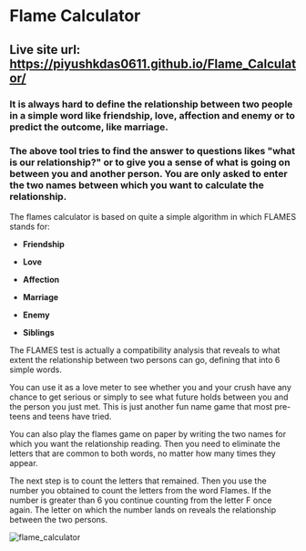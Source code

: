 # Flame Calculator
## Live site url: https://piyushkdas0611.github.io/Flame_Calculator/

### It is always hard to define the relationship between two people in a simple word like friendship, love, affection and enemy or to predict the outcome, like marriage.

### The above tool tries to find the answer to questions likes "what is our relationship?" or to give you a sense of what is going on between you and another person. You are only asked to enter the two names between which you want to calculate the relationship.

The flames calculator is based on quite a simple algorithm in which FLAMES stands for:

- **Friendship**

- **Love**

- **Affection**

- **Marriage**

- **Enemy**

- **Siblings**

The FLAMES test is actually a compatibility analysis that reveals to what extent the relationship between two persons can go, defining that into 6 simple words.

You can use it as a love meter to see whether you and your crush have any chance to get serious or simply to see what future holds between you and the person you just met. This is just another fun name game that most pre-teens and teens have tried.

You can also play the flames game on paper by writing the two names for which you want the relationship reading. Then you need to eliminate the letters that are common to both words, no matter how many times they appear.

The next step is to count the letters that remained. Then you use the number you obtained to count the letters from the word Flames. If the number is greater than 6 you continue counting from the letter F once again. The letter on which the number lands on reveals the relationship between the two persons.

![flame_calculator](https://user-images.githubusercontent.com/96428820/230763637-4413a3ac-ce2e-41f5-9337-9bcda8891b1c.png)
